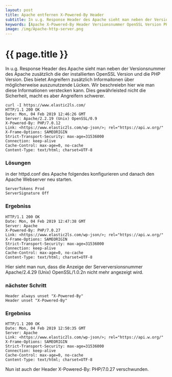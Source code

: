 ```yaml
---
layout: post
title: Apache entfernen X-Powered-By Header
subtitle: In u.g. Response Header des Apache sieht man neben der Versionsnummer des Apache zusätzlich die der installierten OpenSSL Version und die PHP Version. Dies bietet Angreifern zusätzlich Informaitonen über möglicherweise auszunutzende Lücken.
keywords: [Apache X-Powered-By Header Versionsnummer OpenSSL Version PHP Version Serverversionsnummer Apache/2.4.29]
image: /img/Apache-http-server.png
---
```

# {{ page.title }}



In u.g. Response Header des Apache sieht man neben der Versionsnummer des Apache zusätzlich die der installierten OpenSSL Version und die PHP Version. Dies bietet Angreifern zusätzlich Informaitonen über möglicherweise auszunutzende Lücken. Wir beschreiebn hier wie man diese Informationen verstecken kann. Dies gewährleisted nicht die Sicherheit, macht es aber Angreifern schwerer.

```
curl -I https://www.elastic2ls.com/
HTTP/1.1 200 OK
Date: Mon, 04 Feb 2019 12:46:26 GMT
Server: Apache/2.2.19 (Unix) OpenSSL/0.9
X-Powered-By: PHP/7.0.12
Link: <https://www.elastic2ls.com/wp-json/>; rel="https://api.w.org/"
X-Frame-Options: SAMEORIGIN
Strict-Transport-Security: max-age=31536000
Connection: keep-alive
Cache-Control: max-age=0, no-cache
Content-Type: text/html; charset=UTF-8
```

### Lösungen

in der httpd.conf des Apache folgendes konfigurieren und danach den Apache Webserver neu starten.

```
ServerTokens Prod
ServerSignature Off
```

### Ergebniss

```
HTTP/1.1 200 OK
Date: Mon, 04 Feb 2019 12:47:38 GMT
Server: Apache
X-Powered-By: PHP/7.0.27
Link: <https://www.elastic2ls.com/wp-json/>; rel="https://api.w.org/"
X-Frame-Options: SAMEORIGIN
Strict-Transport-Security: max-age=31536000
Connection: keep-alive
Cache-Control: max-age=0, no-cache
Content-Type: text/html; charset=UTF-8
```

Hier sieht man nun, dass die Anzeige der Serverversionsnummer Apache/2.4.29 (Unix) OpenSSL/1.0.2n nicht mehr angezeigt wird.

### nächster Schritt

```
Header always unset "X-Powered-By"
Header unset "X-Powered-By"
```

### Ergebniss

```
HTTP/1.1 200 OK
Date: Mon, 04 Feb 2019 12:50:35 GMT
Server: Apache
Link: <https://www.elastic2ls.com/wp-json/>; rel="https://api.w.org/"
X-Frame-Options: SAMEORIGIN
Strict-Transport-Security: max-age=31536000
Connection: keep-alive
Cache-Control: max-age=0, no-cache
Content-Type: text/html; charset=UTF-8
```

Nun ist auch der Header X-Powered-By: PHP/7.0.27 verschwunden.
